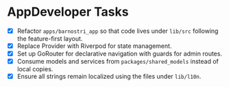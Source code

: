 # AppDeveloper Tasks

- [x] Refactor `apps/barnostri_app` so that code lives under `lib/src` following the feature-first layout.
- [x] Replace Provider with Riverpod for state management.
- [x] Set up GoRouter for declarative navigation with guards for admin routes.
- [x] Consume models and services from `packages/shared_models` instead of local copies.
- [x] Ensure all strings remain localized using the files under `lib/l10n`.
